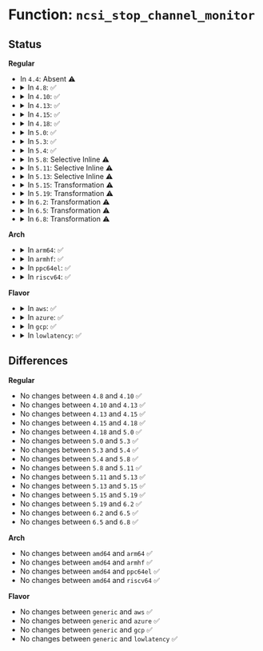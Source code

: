 # Function: <code>ncsi_stop_channel_monitor</code>

## Status
<b>Regular</b>
<ul>
<li>
In <code>4.4</code>: Absent ⚠️
</li>
<li>
<details>
<summary>In <code>4.8</code>: ✅</summary>

```c
void ncsi_stop_channel_monitor(struct ncsi_channel *nc);
```

**Collision:** Unique Global

**Inline:** No

**Transformation:** False

**Instances:**

```
In net/ncsi/ncsi-manage.c (ffffffff8188eab0)
Location: net/ncsi/ncsi-manage.c:229
Inline: False
Direct callers:
  - net/ncsi/ncsi-aen.c:ncsi_aen_handler_hncdsc
  - net/ncsi/ncsi-aen.c:ncsi_aen_handler_cr
  - net/ncsi/ncsi-aen.c:ncsi_aen_handler_lsc
  - net/ncsi/ncsi-manage.c:ncsi_enable_hwa
  - net/ncsi/ncsi-manage.c:ncsi_remove_package
```
**Symbols:**

```
ffffffff8188eab0-ffffffff8188eb07: ncsi_stop_channel_monitor (STB_GLOBAL)
```
</details>
</li>
<li>
<details>
<summary>In <code>4.10</code>: ✅</summary>

```c
void ncsi_stop_channel_monitor(struct ncsi_channel *nc);
```

**Collision:** Unique Global

**Inline:** No

**Transformation:** False

**Instances:**

```
In net/ncsi/ncsi-manage.c (ffffffff818c2da0)
Location: net/ncsi/ncsi-manage.c:248
Inline: False
Direct callers:
  - net/ncsi/ncsi-aen.c:ncsi_aen_handler_hncdsc
  - net/ncsi/ncsi-aen.c:ncsi_aen_handler_cr
  - net/ncsi/ncsi-aen.c:ncsi_aen_handler_lsc
  - net/ncsi/ncsi-manage.c:ncsi_stop_dev
  - net/ncsi/ncsi-manage.c:ncsi_enable_hwa
  - net/ncsi/ncsi-manage.c:ncsi_remove_package
```
**Symbols:**

```
ffffffff818c2da0-ffffffff818c2df7: ncsi_stop_channel_monitor (STB_GLOBAL)
```
</details>
</li>
<li>
<details>
<summary>In <code>4.13</code>: ✅</summary>

```c
void ncsi_stop_channel_monitor(struct ncsi_channel *nc);
```

**Collision:** Unique Global

**Inline:** No

**Transformation:** False

**Instances:**

```
In net/ncsi/ncsi-manage.c (ffffffff818e9720)
Location: net/ncsi/ncsi-manage.c:248
Inline: False
Direct callers:
  - net/ncsi/ncsi-aen.c:ncsi_aen_handler_hncdsc
  - net/ncsi/ncsi-aen.c:ncsi_aen_handler_cr
  - net/ncsi/ncsi-aen.c:ncsi_aen_handler_lsc
  - net/ncsi/ncsi-manage.c:ncsi_stop_dev
  - net/ncsi/ncsi-manage.c:ncsi_enable_hwa
  - net/ncsi/ncsi-manage.c:ncsi_remove_package
```
**Symbols:**

```
ffffffff818e9720-ffffffff818e9777: ncsi_stop_channel_monitor (STB_GLOBAL)
```
</details>
</li>
<li>
<details>
<summary>In <code>4.15</code>: ✅</summary>

```c
void ncsi_stop_channel_monitor(struct ncsi_channel *nc);
```

**Collision:** Unique Global

**Inline:** No

**Transformation:** False

**Instances:**

```
In net/ncsi/ncsi-manage.c (ffffffff8196eca0)
Location: net/ncsi/ncsi-manage.c:274
Inline: False
Direct callers:
  - net/ncsi/ncsi-aen.c:ncsi_aen_handler_hncdsc
  - net/ncsi/ncsi-aen.c:ncsi_aen_handler_cr
  - net/ncsi/ncsi-aen.c:ncsi_aen_handler_lsc
  - net/ncsi/ncsi-manage.c:ncsi_stop_dev
  - net/ncsi/ncsi-manage.c:ncsi_kick_channels
  - net/ncsi/ncsi-manage.c:ncsi_enable_hwa
  - net/ncsi/ncsi-manage.c:ncsi_remove_package
  - net/ncsi/ncsi-manage.c:ncsi_channel_monitor
  - net/ncsi/ncsi-manage.c:ncsi_channel_monitor
```
**Symbols:**

```
ffffffff8196eca0-ffffffff8196ecf7: ncsi_stop_channel_monitor (STB_GLOBAL)
```
</details>
</li>
<li>
<details>
<summary>In <code>4.18</code>: ✅</summary>

```c
void ncsi_stop_channel_monitor(struct ncsi_channel *nc);
```

**Collision:** Unique Global

**Inline:** No

**Transformation:** False

**Instances:**

```
In net/ncsi/ncsi-manage.c (ffffffff819c83a0)
Location: net/ncsi/ncsi-manage.c:155
Inline: False
Direct callers:
  - net/ncsi/ncsi-aen.c:ncsi_aen_handler_cr
  - net/ncsi/ncsi-aen.c:ncsi_aen_handler_lsc
  - net/ncsi/ncsi-manage.c:ncsi_stop_dev
  - net/ncsi/ncsi-manage.c:ncsi_kick_channels
  - net/ncsi/ncsi-manage.c:ncsi_enable_hwa
  - net/ncsi/ncsi-manage.c:ncsi_remove_package
  - net/ncsi/ncsi-manage.c:ncsi_channel_monitor
  - net/ncsi/ncsi-manage.c:ncsi_channel_monitor
```
**Symbols:**

```
ffffffff819c83a0-ffffffff819c83f7: ncsi_stop_channel_monitor (STB_GLOBAL)
```
</details>
</li>
<li>
<details>
<summary>In <code>5.0</code>: ✅</summary>

```c
void ncsi_stop_channel_monitor(struct ncsi_channel *nc);
```

**Collision:** Unique Global

**Inline:** No

**Transformation:** False

**Instances:**

```
In net/ncsi/ncsi-manage.c (ffffffff81a002d0)
Location: net/ncsi/ncsi-manage.c:177
Inline: False
Direct callers:
  - net/ncsi/ncsi-aen.c:ncsi_aen_handler_cr
  - net/ncsi/ncsi-aen.c:ncsi_aen_handler_lsc
  - net/ncsi/ncsi-manage.c:ncsi_reset_dev
  - net/ncsi/ncsi-manage.c:ncsi_stop_dev
  - net/ncsi/ncsi-manage.c:ncsi_kick_channels
  - net/ncsi/ncsi-manage.c:ncsi_remove_package
  - net/ncsi/ncsi-manage.c:ncsi_channel_monitor
  - net/ncsi/ncsi-manage.c:ncsi_channel_monitor
```
**Symbols:**

```
ffffffff81a002d0-ffffffff81a00327: ncsi_stop_channel_monitor (STB_GLOBAL)
```
</details>
</li>
<li>
<details>
<summary>In <code>5.3</code>: ✅</summary>

```c
void ncsi_stop_channel_monitor(struct ncsi_channel *nc);
```

**Collision:** Unique Global

**Inline:** No

**Transformation:** False

**Instances:**

```
In net/ncsi/ncsi-manage.c (ffffffff81a6f520)
Location: net/ncsi/ncsi-manage.c:173
Inline: False
Direct callers:
  - net/ncsi/ncsi-aen.c:ncsi_aen_handler_cr
  - net/ncsi/ncsi-aen.c:ncsi_aen_handler_lsc
  - net/ncsi/ncsi-manage.c:ncsi_reset_dev
  - net/ncsi/ncsi-manage.c:ncsi_stop_dev
  - net/ncsi/ncsi-manage.c:ncsi_kick_channels
  - net/ncsi/ncsi-manage.c:ncsi_remove_package
  - net/ncsi/ncsi-manage.c:ncsi_channel_monitor
  - net/ncsi/ncsi-manage.c:ncsi_channel_monitor
  - net/ncsi/ncsi-manage.c:ncsi_channel_monitor
```
**Symbols:**

```
ffffffff81a6f520-ffffffff81a6f574: ncsi_stop_channel_monitor (STB_GLOBAL)
```
</details>
</li>
<li>
<details>
<summary>In <code>5.4</code>: ✅</summary>

```c
void ncsi_stop_channel_monitor(struct ncsi_channel *nc);
```

**Collision:** Unique Global

**Inline:** No

**Transformation:** False

**Instances:**

```
In net/ncsi/ncsi-manage.c (ffffffff81aa5d80)
Location: net/ncsi/ncsi-manage.c:172
Inline: False
Direct callers:
  - net/ncsi/ncsi-aen.c:ncsi_aen_handler_cr
  - net/ncsi/ncsi-aen.c:ncsi_aen_handler_lsc
  - net/ncsi/ncsi-manage.c:ncsi_reset_dev
  - net/ncsi/ncsi-manage.c:ncsi_stop_dev
  - net/ncsi/ncsi-manage.c:ncsi_kick_channels
  - net/ncsi/ncsi-manage.c:ncsi_remove_package
  - net/ncsi/ncsi-manage.c:ncsi_channel_monitor
  - net/ncsi/ncsi-manage.c:ncsi_channel_monitor
  - net/ncsi/ncsi-manage.c:ncsi_channel_monitor
```
**Symbols:**

```
ffffffff81aa5d80-ffffffff81aa5dd4: ncsi_stop_channel_monitor (STB_GLOBAL)
```
</details>
</li>
<li>
<details>
<summary>In <code>5.8</code>: Selective Inline ⚠️</summary>

```c
void ncsi_stop_channel_monitor(struct ncsi_channel *nc);
```

**Collision:** Unique Global

**Inline:** Selective

**Transformation:** False

**Instances:**

```
In net/ncsi/ncsi-manage.c (ffffffff81ba2b7e)
Location: net/ncsi/ncsi-manage.c:174
Inline: True
Inline callers:
  - net/ncsi/ncsi-manage.c:ncsi_reset_dev
  - net/ncsi/ncsi-manage.c:ncsi_stop_dev
  - net/ncsi/ncsi-manage.c:ncsi_kick_channels
  - net/ncsi/ncsi-manage.c:ncsi_remove_package
  - net/ncsi/ncsi-manage.c:ncsi_channel_monitor
  - net/ncsi/ncsi-manage.c:ncsi_channel_monitor
Direct callers:
  - net/ncsi/ncsi-aen.c:ncsi_aen_handler_cr
  - net/ncsi/ncsi-aen.c:ncsi_aen_handler_lsc
  - net/ncsi/ncsi-manage.c:ncsi_channel_monitor
```
**Symbols:**

```
ffffffff81ba1ec0-ffffffff81ba1f14: ncsi_stop_channel_monitor (STB_GLOBAL)
```
</details>
</li>
<li>
<details>
<summary>In <code>5.11</code>: Selective Inline ⚠️</summary>

```c
void ncsi_stop_channel_monitor(struct ncsi_channel *nc);
```

**Collision:** Unique Global

**Inline:** Selective

**Transformation:** False

**Instances:**

```
In net/ncsi/ncsi-manage.c (ffffffff81bb23fe)
Location: net/ncsi/ncsi-manage.c:174
Inline: True
Inline callers:
  - net/ncsi/ncsi-manage.c:ncsi_reset_dev
  - net/ncsi/ncsi-manage.c:ncsi_stop_dev
  - net/ncsi/ncsi-manage.c:ncsi_kick_channels
  - net/ncsi/ncsi-manage.c:ncsi_remove_package
  - net/ncsi/ncsi-manage.c:ncsi_channel_monitor
  - net/ncsi/ncsi-manage.c:ncsi_channel_monitor
Direct callers:
  - net/ncsi/ncsi-aen.c:ncsi_aen_handler_cr
  - net/ncsi/ncsi-aen.c:ncsi_aen_handler_lsc
  - net/ncsi/ncsi-manage.c:ncsi_channel_monitor
```
**Symbols:**

```
ffffffff81bb1750-ffffffff81bb17a4: ncsi_stop_channel_monitor (STB_GLOBAL)
```
</details>
</li>
<li>
<details>
<summary>In <code>5.13</code>: Selective Inline ⚠️</summary>

```c
void ncsi_stop_channel_monitor(struct ncsi_channel *nc);
```

**Collision:** Unique Global

**Inline:** Selective

**Transformation:** False

**Instances:**

```
In net/ncsi/ncsi-manage.c (ffffffff81ba141e)
Location: net/ncsi/ncsi-manage.c:180
Inline: True
Inline callers:
  - net/ncsi/ncsi-manage.c:ncsi_reset_dev
  - net/ncsi/ncsi-manage.c:ncsi_stop_dev
  - net/ncsi/ncsi-manage.c:ncsi_kick_channels
  - net/ncsi/ncsi-manage.c:ncsi_remove_package
Direct callers:
  - net/ncsi/ncsi-aen.c:ncsi_aen_handler_cr
  - net/ncsi/ncsi-aen.c:ncsi_aen_handler_lsc
```
**Symbols:**

```
ffffffff81ba0770-ffffffff81ba07c4: ncsi_stop_channel_monitor (STB_GLOBAL)
```
</details>
</li>
<li>
<details>
<summary>In <code>5.15</code>: Transformation ⚠️</summary>

```c
void ncsi_stop_channel_monitor(struct ncsi_channel *nc);
```

**Collision:** Unique Global

**Inline:** No

**Transformation:** True

**Instances:**

```
In net/ncsi/ncsi-manage.c (0)
Location: net/ncsi/ncsi-manage.c:180
Inline: False
Direct callers:
  - net/ncsi/ncsi-aen.c:ncsi_aen_handler_cr
  - net/ncsi/ncsi-aen.c:ncsi_aen_handler_lsc
  - net/ncsi/ncsi-manage.c:ncsi_reset_dev
  - net/ncsi/ncsi-manage.c:ncsi_stop_dev
  - net/ncsi/ncsi-manage.c:ncsi_kick_channels
  - net/ncsi/ncsi-manage.c:ncsi_remove_package
```
**Symbols:**

```
ffffffff81d426c9-ffffffff81d426de: ncsi_stop_channel_monitor.cold (STB_LOCAL)
ffffffff81c6ddc0-ffffffff81c6de35: ncsi_stop_channel_monitor (STB_GLOBAL)
```
</details>
</li>
<li>
<details>
<summary>In <code>5.19</code>: Transformation ⚠️</summary>

```c
void ncsi_stop_channel_monitor(struct ncsi_channel *nc);
```

**Collision:** Unique Global

**Inline:** No

**Transformation:** True

**Instances:**

```
In net/ncsi/ncsi-manage.c (0)
Location: net/ncsi/ncsi-manage.c:180
Inline: False
Direct callers:
  - net/ncsi/ncsi-aen.c:ncsi_aen_handler_cr
  - net/ncsi/ncsi-aen.c:ncsi_aen_handler_lsc
  - net/ncsi/ncsi-manage.c:ncsi_reset_dev
  - net/ncsi/ncsi-manage.c:ncsi_stop_dev
  - net/ncsi/ncsi-manage.c:ncsi_kick_channels
  - net/ncsi/ncsi-manage.c:ncsi_remove_package
```
**Symbols:**

```
ffffffff81f0f066-ffffffff81f0f083: ncsi_stop_channel_monitor.cold (STB_LOCAL)
ffffffff81e11870-ffffffff81e118fc: ncsi_stop_channel_monitor (STB_GLOBAL)
```
</details>
</li>
<li>
<details>
<summary>In <code>6.2</code>: Transformation ⚠️</summary>

```c
void ncsi_stop_channel_monitor(struct ncsi_channel *nc);
```

**Collision:** Unique Global

**Inline:** No

**Transformation:** True

**Instances:**

```
In net/ncsi/ncsi-manage.c (0)
Location: net/ncsi/ncsi-manage.c:180
Inline: False
Direct callers:
  - net/ncsi/ncsi-aen.c:ncsi_aen_handler_cr
  - net/ncsi/ncsi-aen.c:ncsi_aen_handler_lsc
  - net/ncsi/ncsi-manage.c:ncsi_reset_dev
  - net/ncsi/ncsi-manage.c:ncsi_stop_dev
  - net/ncsi/ncsi-manage.c:ncsi_kick_channels
  - net/ncsi/ncsi-manage.c:ncsi_remove_package
```
**Symbols:**

```
ffffffff820b59b0-ffffffff820b59cd: ncsi_stop_channel_monitor.cold (STB_LOCAL)
ffffffff81fe8220-ffffffff81fe82ac: ncsi_stop_channel_monitor (STB_GLOBAL)
```
</details>
</li>
<li>
<details>
<summary>In <code>6.5</code>: Transformation ⚠️</summary>

```c
void ncsi_stop_channel_monitor(struct ncsi_channel *nc);
```

**Collision:** Unique Global

**Inline:** No

**Transformation:** True

**Instances:**

```
In net/ncsi/ncsi-manage.c (0)
Location: net/ncsi/ncsi-manage.c:180
Inline: False
Direct callers:
  - net/ncsi/ncsi-aen.c:ncsi_aen_handler_cr
  - net/ncsi/ncsi-aen.c:ncsi_aen_handler_lsc
  - net/ncsi/ncsi-manage.c:ncsi_reset_dev
  - net/ncsi/ncsi-manage.c:ncsi_stop_dev
  - net/ncsi/ncsi-manage.c:ncsi_kick_channels
  - net/ncsi/ncsi-manage.c:ncsi_remove_package
```
**Symbols:**

```
ffffffff82136f33-ffffffff82136f50: ncsi_stop_channel_monitor.cold (STB_LOCAL)
ffffffff820644a0-ffffffff8206452c: ncsi_stop_channel_monitor (STB_GLOBAL)
```
</details>
</li>
<li>
<details>
<summary>In <code>6.8</code>: Transformation ⚠️</summary>

```c
void ncsi_stop_channel_monitor(struct ncsi_channel *nc);
```

**Collision:** Unique Global

**Inline:** No

**Transformation:** True

**Instances:**

```
In net/ncsi/ncsi-manage.c (0)
Location: net/ncsi/ncsi-manage.c:180
Inline: False
Direct callers:
  - net/ncsi/ncsi-aen.c:ncsi_aen_handler_cr
  - net/ncsi/ncsi-aen.c:ncsi_aen_handler_lsc
  - net/ncsi/ncsi-manage.c:ncsi_reset_dev
  - net/ncsi/ncsi-manage.c:ncsi_stop_dev
  - net/ncsi/ncsi-manage.c:ncsi_kick_channels
  - net/ncsi/ncsi-manage.c:ncsi_remove_package
```
**Symbols:**

```
ffffffff82218d95-ffffffff82218db2: ncsi_stop_channel_monitor.cold (STB_LOCAL)
ffffffff821375e0-ffffffff8213766c: ncsi_stop_channel_monitor (STB_GLOBAL)
```
</details>
</li>
</ul>
<b>Arch</b>
<ul>
<li>
<details>
<summary>In <code>arm64</code>: ✅</summary>

```c
void ncsi_stop_channel_monitor(struct ncsi_channel *nc);
```

**Collision:** Unique Global

**Inline:** No

**Transformation:** False

**Instances:**

```
In net/ncsi/ncsi-manage.c (ffff800010d78640)
Location: net/ncsi/ncsi-manage.c:172
Inline: False
Direct callers:
  - net/ncsi/ncsi-aen.c:ncsi_aen_handler_cr
  - net/ncsi/ncsi-aen.c:ncsi_aen_handler_lsc
  - net/ncsi/ncsi-manage.c:ncsi_reset_dev
  - net/ncsi/ncsi-manage.c:ncsi_stop_dev
  - net/ncsi/ncsi-manage.c:ncsi_kick_channels
  - net/ncsi/ncsi-manage.c:ncsi_remove_package
  - net/ncsi/ncsi-manage.c:ncsi_channel_monitor
  - net/ncsi/ncsi-manage.c:ncsi_channel_monitor
```
**Symbols:**

```
ffff800010d78640-ffff800010d78710: ncsi_stop_channel_monitor (STB_GLOBAL)
```
</details>
</li>
<li>
<details>
<summary>In <code>armhf</code>: ✅</summary>

```c
void ncsi_stop_channel_monitor(struct ncsi_channel *nc);
```

**Collision:** Unique Global

**Inline:** No

**Transformation:** False

**Instances:**

```
In net/ncsi/ncsi-manage.c (c0e74638)
Location: net/ncsi/ncsi-manage.c:172
Inline: False
Direct callers:
  - net/ncsi/ncsi-aen.c:ncsi_aen_handler_cr
  - net/ncsi/ncsi-aen.c:ncsi_aen_handler_lsc
  - net/ncsi/ncsi-manage.c:ncsi_reset_dev
  - net/ncsi/ncsi-manage.c:ncsi_stop_dev
  - net/ncsi/ncsi-manage.c:ncsi_kick_channels
  - net/ncsi/ncsi-manage.c:ncsi_remove_package
  - net/ncsi/ncsi-manage.c:ncsi_channel_monitor
  - net/ncsi/ncsi-manage.c:ncsi_channel_monitor
```
**Symbols:**

```
c0e74638-c0e74690: ncsi_stop_channel_monitor (STB_GLOBAL)
```
</details>
</li>
<li>
<details>
<summary>In <code>ppc64el</code>: ✅</summary>

```c
void ncsi_stop_channel_monitor(struct ncsi_channel *nc);
```

**Collision:** Unique Global

**Inline:** No

**Transformation:** False

**Instances:**

```
In net/ncsi/ncsi-manage.c (c000000000eb7fe0)
Location: net/ncsi/ncsi-manage.c:172
Inline: False
Direct callers:
  - net/ncsi/ncsi-aen.c:ncsi_aen_handler_cr
  - net/ncsi/ncsi-aen.c:ncsi_aen_handler_lsc
  - net/ncsi/ncsi-manage.c:ncsi_reset_dev
  - net/ncsi/ncsi-manage.c:ncsi_stop_dev
  - net/ncsi/ncsi-manage.c:ncsi_kick_channels
  - net/ncsi/ncsi-manage.c:ncsi_remove_package
  - net/ncsi/ncsi-manage.c:ncsi_channel_monitor
  - net/ncsi/ncsi-manage.c:ncsi_channel_monitor
```
**Symbols:**

```
c000000000eb7fe0-c000000000eb8080: ncsi_stop_channel_monitor (STB_GLOBAL)
```
</details>
</li>
<li>
<details>
<summary>In <code>riscv64</code>: ✅</summary>

```c
void ncsi_stop_channel_monitor(struct ncsi_channel *nc);
```

**Collision:** Unique Global

**Inline:** No

**Transformation:** False

**Instances:**

```
In net/ncsi/ncsi-manage.c (ffffffe0008a7b76)
Location: net/ncsi/ncsi-manage.c:172
Inline: False
Direct callers:
  - net/ncsi/ncsi-aen.c:ncsi_aen_handler_cr
  - net/ncsi/ncsi-aen.c:ncsi_aen_handler_lsc
  - net/ncsi/ncsi-manage.c:ncsi_reset_dev
  - net/ncsi/ncsi-manage.c:ncsi_stop_dev
  - net/ncsi/ncsi-manage.c:ncsi_kick_channels
  - net/ncsi/ncsi-manage.c:ncsi_remove_package
  - net/ncsi/ncsi-manage.c:ncsi_channel_monitor
  - net/ncsi/ncsi-manage.c:ncsi_channel_monitor
```
**Symbols:**

```
ffffffe0008a7b76-ffffffe0008a7bde: ncsi_stop_channel_monitor (STB_GLOBAL)
```
</details>
</li>
</ul>
<b>Flavor</b>
<ul>
<li>
<details>
<summary>In <code>aws</code>: ✅</summary>

```c
void ncsi_stop_channel_monitor(struct ncsi_channel *nc);
```

**Collision:** Unique Global

**Inline:** No

**Transformation:** False

**Instances:**

```
In net/ncsi/ncsi-manage.c (ffffffff81a45110)
Location: net/ncsi/ncsi-manage.c:172
Inline: False
Direct callers:
  - net/ncsi/ncsi-aen.c:ncsi_aen_handler_cr
  - net/ncsi/ncsi-aen.c:ncsi_aen_handler_lsc
  - net/ncsi/ncsi-manage.c:ncsi_reset_dev
  - net/ncsi/ncsi-manage.c:ncsi_stop_dev
  - net/ncsi/ncsi-manage.c:ncsi_kick_channels
  - net/ncsi/ncsi-manage.c:ncsi_remove_package
  - net/ncsi/ncsi-manage.c:ncsi_channel_monitor
  - net/ncsi/ncsi-manage.c:ncsi_channel_monitor
  - net/ncsi/ncsi-manage.c:ncsi_channel_monitor
```
**Symbols:**

```
ffffffff81a45110-ffffffff81a45164: ncsi_stop_channel_monitor (STB_GLOBAL)
```
</details>
</li>
<li>
<details>
<summary>In <code>azure</code>: ✅</summary>

```c
void ncsi_stop_channel_monitor(struct ncsi_channel *nc);
```

**Collision:** Unique Global

**Inline:** No

**Transformation:** False

**Instances:**

```
In net/ncsi/ncsi-manage.c (ffffffff81a01d00)
Location: net/ncsi/ncsi-manage.c:172
Inline: False
Direct callers:
  - net/ncsi/ncsi-aen.c:ncsi_aen_handler_cr
  - net/ncsi/ncsi-aen.c:ncsi_aen_handler_lsc
  - net/ncsi/ncsi-manage.c:ncsi_reset_dev
  - net/ncsi/ncsi-manage.c:ncsi_stop_dev
  - net/ncsi/ncsi-manage.c:ncsi_kick_channels
  - net/ncsi/ncsi-manage.c:ncsi_remove_package
  - net/ncsi/ncsi-manage.c:ncsi_channel_monitor
  - net/ncsi/ncsi-manage.c:ncsi_channel_monitor
  - net/ncsi/ncsi-manage.c:ncsi_channel_monitor
```
**Symbols:**

```
ffffffff81a01d00-ffffffff81a01d54: ncsi_stop_channel_monitor (STB_GLOBAL)
```
</details>
</li>
<li>
<details>
<summary>In <code>gcp</code>: ✅</summary>

```c
void ncsi_stop_channel_monitor(struct ncsi_channel *nc);
```

**Collision:** Unique Global

**Inline:** No

**Transformation:** False

**Instances:**

```
In net/ncsi/ncsi-manage.c (ffffffff81ab0fc0)
Location: net/ncsi/ncsi-manage.c:172
Inline: False
Direct callers:
  - net/ncsi/ncsi-aen.c:ncsi_aen_handler_cr
  - net/ncsi/ncsi-aen.c:ncsi_aen_handler_lsc
  - net/ncsi/ncsi-manage.c:ncsi_reset_dev
  - net/ncsi/ncsi-manage.c:ncsi_stop_dev
  - net/ncsi/ncsi-manage.c:ncsi_kick_channels
  - net/ncsi/ncsi-manage.c:ncsi_remove_package
  - net/ncsi/ncsi-manage.c:ncsi_channel_monitor
  - net/ncsi/ncsi-manage.c:ncsi_channel_monitor
  - net/ncsi/ncsi-manage.c:ncsi_channel_monitor
```
**Symbols:**

```
ffffffff81ab0fc0-ffffffff81ab1014: ncsi_stop_channel_monitor (STB_GLOBAL)
```
</details>
</li>
<li>
<details>
<summary>In <code>lowlatency</code>: ✅</summary>

```c
void ncsi_stop_channel_monitor(struct ncsi_channel *nc);
```

**Collision:** Unique Global

**Inline:** No

**Transformation:** False

**Instances:**

```
In net/ncsi/ncsi-manage.c (ffffffff81abd370)
Location: net/ncsi/ncsi-manage.c:172
Inline: False
Direct callers:
  - net/ncsi/ncsi-aen.c:ncsi_aen_handler_cr
  - net/ncsi/ncsi-aen.c:ncsi_aen_handler_lsc
  - net/ncsi/ncsi-manage.c:ncsi_reset_dev
  - net/ncsi/ncsi-manage.c:ncsi_stop_dev
  - net/ncsi/ncsi-manage.c:ncsi_kick_channels
  - net/ncsi/ncsi-manage.c:ncsi_remove_package
  - net/ncsi/ncsi-manage.c:ncsi_channel_monitor
  - net/ncsi/ncsi-manage.c:ncsi_channel_monitor
  - net/ncsi/ncsi-manage.c:ncsi_channel_monitor
```
**Symbols:**

```
ffffffff81abd370-ffffffff81abd3c4: ncsi_stop_channel_monitor (STB_GLOBAL)
```
</details>
</li>
</ul>

## Differences
<b>Regular</b>
<ul>
<li>
No changes between <code>4.8</code> and <code>4.10</code> ✅
</li>
<li>
No changes between <code>4.10</code> and <code>4.13</code> ✅
</li>
<li>
No changes between <code>4.13</code> and <code>4.15</code> ✅
</li>
<li>
No changes between <code>4.15</code> and <code>4.18</code> ✅
</li>
<li>
No changes between <code>4.18</code> and <code>5.0</code> ✅
</li>
<li>
No changes between <code>5.0</code> and <code>5.3</code> ✅
</li>
<li>
No changes between <code>5.3</code> and <code>5.4</code> ✅
</li>
<li>
No changes between <code>5.4</code> and <code>5.8</code> ✅
</li>
<li>
No changes between <code>5.8</code> and <code>5.11</code> ✅
</li>
<li>
No changes between <code>5.11</code> and <code>5.13</code> ✅
</li>
<li>
No changes between <code>5.13</code> and <code>5.15</code> ✅
</li>
<li>
No changes between <code>5.15</code> and <code>5.19</code> ✅
</li>
<li>
No changes between <code>5.19</code> and <code>6.2</code> ✅
</li>
<li>
No changes between <code>6.2</code> and <code>6.5</code> ✅
</li>
<li>
No changes between <code>6.5</code> and <code>6.8</code> ✅
</li>
</ul>
<b>Arch</b>
<ul>
<li>
No changes between <code>amd64</code> and <code>arm64</code> ✅
</li>
<li>
No changes between <code>amd64</code> and <code>armhf</code> ✅
</li>
<li>
No changes between <code>amd64</code> and <code>ppc64el</code> ✅
</li>
<li>
No changes between <code>amd64</code> and <code>riscv64</code> ✅
</li>
</ul>
<b>Flavor</b>
<ul>
<li>
No changes between <code>generic</code> and <code>aws</code> ✅
</li>
<li>
No changes between <code>generic</code> and <code>azure</code> ✅
</li>
<li>
No changes between <code>generic</code> and <code>gcp</code> ✅
</li>
<li>
No changes between <code>generic</code> and <code>lowlatency</code> ✅
</li>
</ul>
